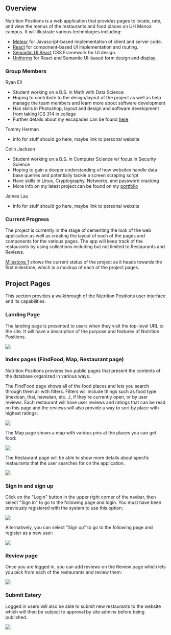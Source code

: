 ## Overview 

Nutrition Positions is a web application that provides pages to locate, rate, and view the menus of the restaurants and food places on UH Manoa campus. It will illustrate various technologies including:

* [Meteor](https://www.meteor.com/) for Javascript-based implementation of client and server code. 
* [React](https://reactjs.org/) for component-based UI implementation and routing.
* [Semantic UI React](https://react.semantic-ui.com/) CSS Framework for UI design.
* [Uniforms](https://uniforms.tools/) for React and Semantic UI-based form design and display.

### Group Members

Ryan Ell
- Student working on a B.S. in Math with Data Science 
- Hoping to contribute to the design/layout of the project as well as help manage the team members and learn more about software development
- Has skills in Photoshop, layout and design and software development from taking ICS 314 in college
- Further details about my escapades can be found [here](https://ryanell.github.io)

Tommy Herman
- info for stuff should go here, maybe link to personal website

Colin Jackson
- Student working on a B.S. in Computer Science w/ focus in Security Science
- Hoping to gain a deeper understanding of how websites handle data base queries and potentially tackle a screen scraping script
- Have skills in Linux, Cryptography, Networks, and password cracking
- More info on my latest project can be found on my [portfolio](https://colinj23.github.io)


James Lau
- info for stuff should go here, maybe link to personal website


### Current Progress

The project is currently in the stage of cementing the look of the web application as well as creating the layout of each of the pages and components for the various pages. The app will keep track of the restaurants by using collections including but not limited to Restaurants and Reviews.

[Milestone 1](https://github.com/nutrition-positions/eatereez/projects/1) shows the current status of the project as it heads towards the first milestone, which is a mockup of each of the project pages.

## Project Pages

This section provides a walkthrough of the Nutrition Positions user interface and its capabilities. 

### Landing Page

The landing page is presented to users when they visit the top-level URL to the site. It will have a description of the purpose and features of Nutrition Positions.

![](images/landing-page.png)

### Index pages (FindFood, Map, Restaurant page)

Nutrition Positions provides two public pages that present the contents of the database organized in various ways. 

The FindFood page shows all of the food places and lets you search through them all with filters. Filters will include things such as food type (mexican, thai, hawaiian, etc...), if they're currently open, or by user reviews. Each restaurant will have user reviews and ratings that can be read on this page and the reviews will also provide a way to sort by place with highest ratings:

![](images/findfood-page.png)

The Map page shows a map with various pins at the places you can get food:

![](images/Map-page.jpg)

The Restaurant page will be able to show more details about specfic restaurants that the user searches for on the application.

![](images/Restauarnat.jpg)

### Sign in and sign up

Click on the "Login" button in the upper right corner of the navbar, then select "Sign in" to go to the following page and login. You must have been previously registered with the system to use this option:
 
![](images/signin-page.png)
  
Alternatively, you can select "Sign up" to go to the following page and register as a new user:

![](images/signup-page.png)

### Review page

Once you are logged in, you can add reviews on the Review page which lets you pick from each of the restaurants and review them:

![](images/review-page.png)

### Submit Eatery

Logged in users will also be able to submit new restaurants to the website which will then be subject to approval by site admins before being published.

![](images/submit-eatery-page.png)


